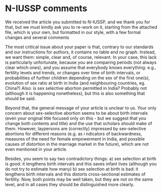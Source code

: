# N-IUSSP comments

We received the article you submitted to N-IUSSP, and we thank you for that, but we must 
kindly ask you to re-work on it, starting from the attached file, which is your own, but 
formatted in our style, with a few formal changes and several comments

The most critical issue about your paper is that, contrary to our standards and our 
instructions for authors, it contains no table and no graph. Instead, we want them: 
simple, clear and, of course, relevant. In your case, this lack is particularly 
unfortunate, because you are comparing periods (not always clear which ones), and you 
assume that everybody knows everything: e.g., fertility levels and trends, or changes 
over time of birth intervals, or probabilities of further children depending on the sex 
of the first one(s), evolution of sex ratio at birth in India (and neighbouring 
countries, eg. China?) Also: is sex selective abortion permitted in India? 
Probably not (although it is happening nonetheless), but this is also something that 
should be said.

Beyond that, the general message of your article is unclear to us. 
Your only concern about sex-selective abortion seems to be about birth intervals 
(even your original title focused only on this - but we suggest that you change both 
contents and title) and the use that scholars should make of them. However, laypersons 
are (correctly) impressed by sex-selective abortions for different reasons (e.g. as i
ndicators of backwardness, measures of the need for female empowerment in India, and 
possible causes of distortion in the marriage market in the future), which are not even
mentioned in your article. 

Besides, you seem to say two contradictory things:
a) sex selection at birth is good: it lengthens birth intervals and this saves infant 
lives (although you do not try to estimate how many)
b) sex selection at birth is bad: it lengthens birth intervals and this distorts 
cross-sectional estimates of fertility.
Now, both points may be well taken, but they are not on the same level, and in all 
cases they should be distinguished more clearly.
